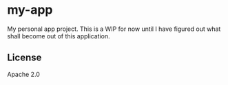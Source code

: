 # my-app

My personal app project. This is a WIP for now until I have figured out what shall become out of this
application.

## License

Apache 2.0
